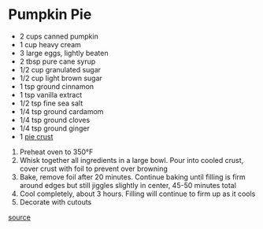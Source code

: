 # Pumpkin Pie

* 2 cups canned pumpkin
* 1 cup heavy cream
* 3 large eggs, lightly beaten
* 2 tbsp pure cane syrup
* 1/2 cup granulated sugar
* 1/2 cup light brown sugar
* 1 tsp ground cinnamon
* 1 tsp vanilla extract
* 1/2 tsp fine sea salt
* 1/4 tsp ground cardamom
* 1/4 tsp ground cloves
* 1/4 tsp ground ginger
* 1 [pie crust](./pie-crust)

1. Preheat oven to 350°F
1. Whisk together all ingredients in a large bowl. Pour into cooled crust, cover crust with foil to prevent over browning
1. Bake, remove foil after 20 minutes. Continue baking until filling is firm around edges but still jiggles slightly in center, 45-50 minutes total
1. Cool completely, about 3 hours. Filling will continue to firm up as it cools
1. Decorate with cutouts

[source](https://www.southernliving.com/recipes/southern-pumpkin-pie)

